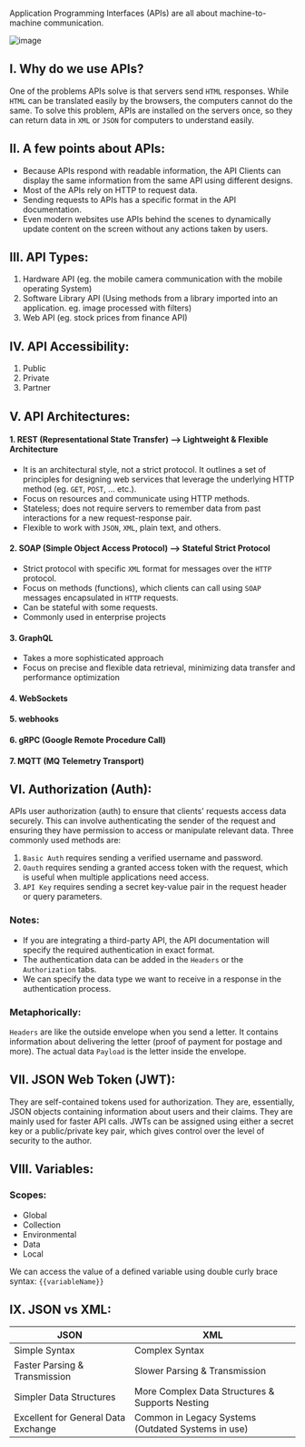 Application Programming Interfaces (APIs) are all about machine-to-machine communication.

![image](https://github.com/Sir-Elite/My-Summaries/assets/66035383/81c54be7-3b45-46f4-b4fd-ef78ba0d8c21)

## I. Why do we use APIs?
One of the problems APIs solve is that servers send `HTML` responses. While `HTML` can be translated easily by the browsers, the computers cannot do the same. To solve this problem, APIs are installed on the servers once, so they can return data in `XML` or `JSON` for computers to understand easily.

## II. A few points about APIs:
* Because APIs respond with readable information, the API Clients can display the same information from the same API using different designs.
* Most of the APIs rely on HTTP to request data.
* Sending requests to APIs has a specific format in the API documentation.
* Even modern websites use APIs behind the scenes to dynamically update content on the screen without any actions taken by users.

## III. API Types:
1. Hardware API (eg. the mobile camera communication with the mobile operating System)
2. Software Library API (Using methods from a library imported into an application. eg. image processed with filters)
3. Web API (eg. stock prices from finance API)

## IV. API Accessibility:
1. Public
2. Private
3. Partner

## V. API Architectures:
#### 1. REST (Representational State Transfer) --> Lightweight & Flexible Architecture
  * It is an architectural style, not a strict protocol. It outlines a set of principles for designing web services that leverage the underlying HTTP method (eg. `GET`, `POST`, ... etc.).
  * Focus on resources and communicate using HTTP methods.
  * Stateless; does not require servers to remember data from past interactions for a new request-response pair.
  * Flexible to work with `JSON`, `XML`, plain text, and others.

#### 2. SOAP (Simple Object Access Protocol) --> Stateful Strict Protocol
  * Strict protocol with specific `XML` format for messages over the `HTTP` protocol.
  * Focus on methods (functions), which clients can call using `SOAP` messages encapsulated in `HTTP` requests.
  * Can be stateful with some requests.
  * Commonly used in enterprise projects

#### 3. GraphQL
  * Takes a more sophisticated approach
  * Focus on precise and flexible data retrieval, minimizing data transfer and performance optimization

#### 4. WebSockets
#### 5. webhooks
#### 6. gRPC (Google Remote Procedure Call)
#### 7. MQTT (MQ Telemetry Transport)

## VI. Authorization (Auth):
APIs user authorization (auth) to ensure that clients' requests access data securely. This can involve authenticating the sender of the request and ensuring they have permission to access or manipulate relevant data. Three commonly used methods are:
1. `Basic Auth` requires sending a verified username and password.
2. `Oauth` requires sending a granted access token with the request, which is useful when multiple applications need access.
3. `API Key` requires sending a secret key-value pair in the request header or query parameters.

### Notes:
* If you are integrating a third-party API, the API documentation will specify the required authentication in exact format.
* The authentication data can be added in the `Headers` or the `Authorization` tabs.
* We can specify the data type we want to receive in a response in the authentication process.

### Metaphorically:
`Headers` are like the outside envelope when you send a letter. It contains information about delivering the letter (proof of payment for postage and more). The actual data `Payload` is the letter inside the envelope.

## VII. JSON Web Token (JWT):
They are self-contained tokens used for authorization. They are, essentially, JSON objects containing information about users and their claims. They are mainly used for faster API calls. JWTs can be assigned using either a secret key or a public/private key pair, which gives control over the level of security to the author.

## VIII. Variables:
### Scopes:
* Global
* Collection
* Environmental
* Data
* Local

We can access the value of a defined variable using double curly brace syntax: `{{variableName}}`

## IX. JSON vs XML:
| JSON                                | XML                                                |
| ----------------------------------- | -------------------------------------------------- |
| Simple Syntax                       | Complex Syntax                                     |
| Faster Parsing & Transmission       | Slower Parsing & Transmission                      |
| Simpler Data Structures             | More Complex Data Structures & Supports Nesting    |
| Excellent for General Data Exchange | Common in Legacy Systems (Outdated Systems in use) |
